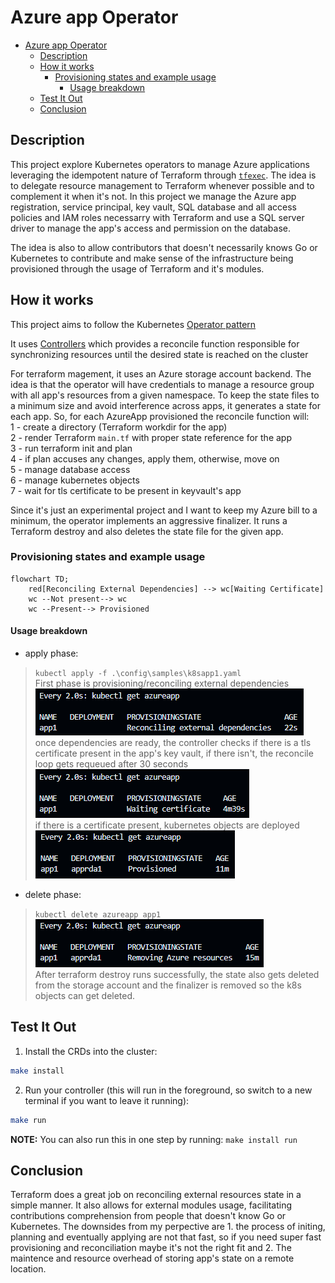 # Azure app Operator
- [Azure app Operator](#azure-app-operator)
  - [Description](#description)
  - [How it works](#how-it-works)
    - [Provisioning states and example usage](#provisioning-states-and-example-usage)
      - [Usage breakdown](#usage-breakdown)
  - [Test It Out](#test-it-out)
  - [Conclusion](#conclusion)


## Description
This project explore Kubernetes operators to manage Azure applications leveraging the idempotent nature of Terraform through [`tfexec`](https://github.com/hashicorp/terraform-exec). The idea is to delegate resource management to Terraform whenever possible and to complement it when it's not. In this project we manage the Azure app registration, service principal, key vault, SQL database and all access policies and IAM roles necessarry with Terraform and use a SQL server driver to manage the app's access and permission on the database.

The idea is also to allow contributors that doesn't necessarily knows Go or Kubernetes to contribute and make sense of the infrastructure being provisioned through the usage of Terraform and it's modules.

## How it works
This project aims to follow the Kubernetes [Operator pattern](https://kubernetes.io/docs/concepts/extend-kubernetes/operator/)

It uses [Controllers](https://kubernetes.io/docs/concepts/architecture/controller/) 
which provides a reconcile function responsible for synchronizing resources until the desired state is reached on the cluster 

For terraform magement, it uses an Azure storage account backend. The idea is that the operator will have credentials to manage a resource group with all app's resources from a given namespace. To keep the state files to a minimum size and avoid interference across apps, it generates a state for each app. So, for each AzureApp provisioned the reconcile function will:\
1 - create a directory (Terraform workdir for the app)\
2 - render Terraform `main.tf` with proper state reference for the app\
3 - run terraform init and plan\
4 - if plan accuses any changes, apply them, otherwise, move on\
5 - manage database access\
6 - manage kubernetes objects\
7 - wait for tls certificate to be present in keyvault's app

Since it's just an experimental project and I want to keep my Azure bill to a minimum, the operator implements an aggressive finalizer. It runs a Terraform destroy and also deletes the state file for the given app.

### Provisioning states and example usage
```mermaid
flowchart TD;
    red[Reconciling External Dependencies] --> wc[Waiting Certificate]
    wc --Not present--> wc
    wc --Present--> Provisioned
```
#### Usage breakdown
- apply phase:
> `kubectl apply -f .\config\samples\k8sapp1.yaml`\
> First phase is provisioning/reconciling external dependencies\
> ![Reconciling external dependencies](https://github.com/rdalbuquerque/azureapp-operator/blob/main/.attachments/image.png?raw=true)\
> once dependencies are ready, the controller checks if there is a tls certificate present in the app's key vault, if there isn't, the reconcile loop gets requeued after 30 seconds\
> ![Waiting certificate](https://github.com/rdalbuquerque/azureapp-operator/blob/main/.attachments/image-1.png?raw=true)\
> if there is a certificate present, kubernetes objects are deployed\
> ![Provisioned](https://github.com/rdalbuquerque/azureapp-operator/blob/main/.attachments/image-2.png?raw=true)
> 

- delete phase:
> `kubectl delete azureapp app1`\
> ![Removing Azure Resources](https://github.com/rdalbuquerque/azureapp-operator/blob/main/.attachments/image-3.png?raw=true)\
> After terraform destroy runs successfully, the state also gets deleted from the storage account and the finalizer is removed so the k8s objects can get deleted.

## Test It Out
1. Install the CRDs into the cluster:

```sh
make install
```

2. Run your controller (this will run in the foreground, so switch to a new terminal if you want to leave it running):

```sh
make run
```

**NOTE:** You can also run this in one step by running: `make install run`

## Conclusion
Terraform does a great job on reconciling external resources state in a simple manner. It also allows for external modules usage, facilitating contributions comprehension from people that doesn't know Go or Kubernetes. The downsides from my perpective are 1. the process of initing, planning and eventually applying are not that fast, so if you need super fast provisioning and reconciliation maybe it's not the right fit and 2. The maintence and resource overhead of storing app's state on a remote location.
